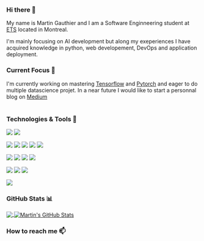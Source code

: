 ### Hi there 👋

My name is Martin Gauthier and I am a Software Enginneering student at [ETS](https://www.etsmtl.ca/en/home) located in Montreal.

I'm mainly focusing on AI development but along my exeperiences I have acquired knowledge in python, web developement, DevOps and application deployment.
<br />
### Current Focus :mag_right:

I'm currently working on mastering [Tensorflow](https://www.tensorflow.org/) and [Pytorch](https://pytorch.org/) and eager to do multiple datascience projet. 
In a near future I would like to start a personnal blog on [Medium](www.medium.com)\
<br />
### Technologies & Tools :hammer:
![](https://img.shields.io/badge/OS-Linux-informational?style=flat&logo=linux&logoColor=white&color=00AEFF)
![](https://img.shields.io/badge/OS-Mac-informational?style=flat&logo=apple&logoColor=white&color=00AEFF)

![](https://img.shields.io/badge/Code-Python-informational?style=flat&logo=python&logoColor=white&color=00AEFF)
![](https://img.shields.io/badge/Code-HTML-informational?style=flat&logo=html5&logoColor=white&color=00AEFF)
![](https://img.shields.io/badge/Code-CSS-informational?style=flat&logo=css3&logoColor=white&color=00AEFF)
![](https://img.shields.io/badge/Code-JavaScript-informational?style=flat&logo=javascript&logoColor=white&color=00AEFF)
![](https://img.shields.io/badge/Shell-Bash-informational?style=flat&logo=gnu-bash&logoColor=white&color=00AEFF)

![](https://img.shields.io/badge/Tools-Docker-informational?style=flat&logo=docker&logoColor=white&color=00AEFF)
![](https://img.shields.io/badge/Tools-Kubernetes-informational?style=flat&logo=kubernetes&logoColor=white&color=00AEFF)
![](https://img.shields.io/badge/Tools-Git-informational?style=flat&logo=git&logoColor=white&color=00AEFF)
![](https://img.shields.io/badge/Tools-GCP-informational?style=flat&logo=googlecloud&logoColor=white&color=00AEFF)

![](https://img.shields.io/badge/Tools-Tensorflow-informational?style=flat&logo=tensorflow&logoColor=white&color=00AEFF)
![](https://img.shields.io/badge/Tools-Pytorch-informational?style=flat&logo=pytorch&logoColor=white&color=00AEFF)
![](https://img.shields.io/badge/Tools-Jupyter-informational?style=flat&logo=jupyter&logoColor=white&color=00AEFF)

![](https://img.shields.io/badge/Editor-VSCode-informational?style=flat&logo=visual-studio-code&logoColor=white&color=00AEFF)
<br />
### GitHub Stats :bar_chart:

<a href="https://github.com/gauthiermartin/gauthiermartin">
  <img align="center" src="https://github-readme-stats.vercel.app/api/top-langs/?username=gauthiermartin&hide=html,assembly,groovy&theme=algolia" />
</a>
<a href="https://github.com/gauthiermartin/gauthiermartin">
  <img align="center" src="https://github-readme-stats.vercel.app/api?username=gauthiermartin&show_icons=true&line_height=27&count_private=true&theme=algolia" alt="Martin's GitHub Stats" />
</a>

<!--
<a href="https://github.comg/gauthiermartin/">
  <img align="center" src="https://github-readme-stats.vercel.app/api/pin/?username=gauthiermartin&repo=python-project-blueprint&theme=algolia" />
</a>
<a href="https://github.com/gauthiermartin/">
  <img align="center" src="https://github-readme-stats.vercel.app/api/pin/?username=gauthiermartin&repo=go-project-blueprint&theme=algolia" />
</a>    
--> 
<br />

### How to reach me 📫
